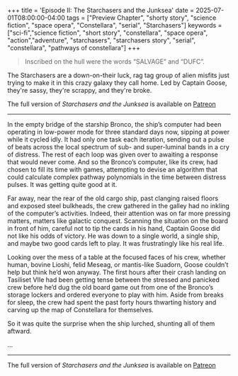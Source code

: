 +++
title = 'Episode II: The Starchasers and the Junksea'
date = 2025-07-01T08:00:00-04:00
tags = ["Preview Chapter", "shorty story", "science fiction", "space opera", "Constellara", "serial", "Starchasers"]
keywords = ["sci-fi","science fiction", "short story", "constellara", "space opera", "action","adventure", "starchasers", "starchasers story", "serial", "constellara", "pathways of constellara"]
+++

> Inscribed on the hull were the words “SALVAGE” and “DUFC”.

The Starchasers are a down-on-their luck, rag tag group of alien misfits just trying to make it in this crazy galaxy they call home. Led by Captain Goose, they're sassy, they're scrappy, and they're broke.

The full version of *Starchasers and the Junksea* is available on [Patreon](https://patreon.com/c/sebastianemery)

---

In the empty bridge of the starship Bronco, the ship’s computer had been operating in low-power mode for three standard days now, sipping at power while it cycled idly. It had only one task each iteration, sending out a pulse of beats across the local spectrum of sub- and super-luminal bands in a cry of distress. The rest of each loop was given over to awaiting a response that would never come. And so the Bronco’s computer, like its crew, had chosen to fill its time with games, attempting to devise an algorithm that could calculate complex pathway polynomials in the time between distress pulses. It was getting quite good at it.

Far away, near the rear of the old cargo ship, past clanging raised floors and exposed steel bulkheads, the crew gathered in the galley had no inkling of the computer’s activities. Indeed, their attention was on far more pressing matters, matters like galactic conquest. Scanning the situation on the board in front of him, careful not to tip the cards in his hand, Captain Goose did not like his odds of victory. He was down to a single world, a single ship, and maybe two good cards left to play. It was frustratingly like his real life.

Looking over the mess of a table at the focused faces of his crew, whether human, bovine Lioshi, felid Meseag, or mantis-like Suadorn, Goose couldn’t help but think he’d won anyway. The first hours after their crash landing on Tasiliset VIIe had been getting tense between the stressed and panicked crew before he’d dug the old board game out from one of the Bronco’s storage lockers and ordered everyone to play with him. Aside from breaks for sleep, the crew had spent the past forty hours thwarting history and carving up the map of Constellara for themselves.

So it was quite the surprise when the ship lurched, shunting all of them aftward.

...

---

The full version of *Starchasers and the Junksea* is available on [Patreon](https://patreon.com/c/sebastianemery)